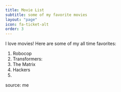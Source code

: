 ```yaml
---
title: Movie List
subtitle: some of my favorite movies
layout: "page"
icon: fa-ticket-alt
order: 3
---
```


I love movies! Here are some of my all time favorites:

1. Robocop
2. Transformers:
3. The Matrix
4. Hackers
5.

source: me
